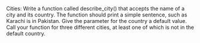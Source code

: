 Cities: Write a function called describe_city() that accepts the name of a city and its country. 
The function should print a simple sentence, such as Karachi is in Pakistan. 
Give the parameter for the country a default value. Call your function for three different cities, 
at least one of which is not in the default country.

